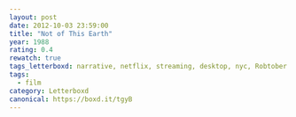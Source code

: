 ```yaml
---
layout: post 
date: 2012-10-03 23:59:00
title: "Not of This Earth"
year: 1988
rating: 0.4
rewatch: true
tags_letterboxd: narrative, netflix, streaming, desktop, nyc, Robtober
tags:
  - film
category: Letterboxd
canonical: https://boxd.it/tgyB
---
```

